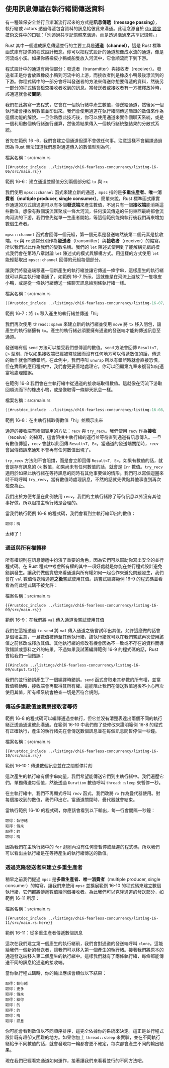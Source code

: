 ## 使用訊息傳遞在執行緒間傳送資料

有一種確保安全並行且漸漸流行起來的方式是**訊息傳遞（message passing）**，執行緒或 actors 透過傳遞包含資料的訊息給彼此來溝通。此理念源自於 [Go 語言技術文件](https://golang.org/doc/effective_go.html#concurrency)中的口號：「別透過共享記憶體來溝通，而是透過溝通來共享記憶體。」 

Rust 其中一個達成訊息傳遞並行的主要工具是**通道（channel）**，這是 Rust 標準函式庫有提供的程式設計概念。你可以把程式設計的通道想像成水流的通道，像是河流或小溪。如果你將橡皮小鴨或船隻放入河流中，它會順流而下到下游。

程式設計中的通道有兩個部分：發送者（transmitter）與接收者（receiver）。發送者正是你會放置橡皮小鴨到河流中的上游，而接收者則是橡皮小鴨最後漂流到的下游。你程式碼中的一部分會呼叫發送者的方法來傳送你想要傳遞的資料，然後另一部分的程式碼會檢查接收者收到的訊息。當發送者或接收者有一方被釋放掉時，該通道就會被**關閉**。

我們在此將寫一支程式，它會在一個執行緒中產生數值，傳送給通道，然後另一個執行緒會接收到數值並印出來。我們會使用通道在執行緒間傳送簡單的數值來作為這個功能的解說。一旦你熟悉此技巧後，你可以使用通道來實作個聊天系統，或是一個利用數個執行緒進行運算，然後將結果傳入一個執行緒統整結果的分散式系統。

首先在範例 16 -6，我們會建立個通道但還不會做任何事。注意這樣不會編譯通過因為 Rust 無法知道我們想對通道傳入的數值型別為何。

<span class="filename">檔案名稱：src/main.rs</span>

```rust,ignore,does_not_compile
{{#rustdoc_include ../listings/ch16-fearless-concurrency/listing-16-06/src/main.rs}}
```

<span class="caption">範例 16-6：建立通道並賦值分別兩個部分給 `tx` 與 `rx`</span>

我們使用 `mpsc::channel` 函式來建立新的通道，`mpsc` 指的是**多重生產者、唯一消費者（multiple producer, single consumer）**。簡單來說，Rust 標準函式庫實作通道的方式讓通道可以有多個**發送端**來產生數值，不過只有一個**接收端**能消耗這些數值。想像有數個溪流匯聚成一條大河流，任何溪流傳送的任何東西最終都會流向河流的下游。我們會先從單一生產者開始，等這個範例能夠執行後我們再來增加數個生產者。

`mpsc::channel` 函式會回傳一個元組，第一個元素是發送端然後第二個元素是接收端。`tx` 與 `rx` 通常分別作為**發送者**（transmitter）與**接收者**（receiver）的縮寫，所以我們以此作為我們的變數名稱。我們的 `let` 陳述式使用到了能解構元組的模式我們會在第時八章討論 `let` 陳述式的模式與解構方式。用這樣的方式使用 `let` 能輕鬆取出 `mpsc::channel` 回傳的元組每個部分。

讓我們將發送端移進一個新產生的執行緒並讓它傳送一條字串，這樣產生的執行緒就可以與主執行緒溝通了，如範例 16-7 所示。這就像是在河流上游放了一隻橡皮小鴨，或是從一條執行緒傳送一條聊天訊息給別條執行緒一樣。

<span class="filename">檔案名稱：src/main.rs</span>

```rust
{{#rustdoc_include ../listings/ch16-fearless-concurrency/listing-16-07/src/main.rs}}
```

<span class="caption">範例 16-7：將 `tx` 移入產生的執行緒並傳送「hi」</span>

我們再次使用 `thread::spawn` 來建立新的執行緒並使用 `move` 將 `tx` 移入閉包，讓產生的執行緒擁有 `tx`。產生的執行緒必須要擁有通道的發送端才能夠傳送訊息至通道。

發送端有個 `send` 方法可以接受我們想傳遞的數值。`send` 方法會回傳 `Result<T, E>` 型別，所以如果接收端已經被釋放因而沒有任何地方可以傳遞數值的話，傳送的動作就會回傳錯誤。在此例中，我們呼叫 `unwrap` 所以有錯誤時就會直接恐慌。但在實際的應用程式中，我們會更妥善地處理它，你可以回顧第九章來複習如何適當地處理錯誤。

在範例 16-8 我們會在主執行緒中從通道的接收端取得數值。這就像在河流下游取回順流而下的橡皮小鴨，或是像取得一條聊天訊息一樣。

<span class="filename">檔案名稱：src/main.rs</span>

```rust
{{#rustdoc_include ../listings/ch16-fearless-concurrency/listing-16-08/src/main.rs}}
```

<span class="caption">範例 16-8：在主執行緒取得數值「hi」並顯示出來</span>

通道的接收端有兩個實用的方法：`recv` 與 `try_recv`。我們使用 `recv` 作為**接收**（receive）的縮寫，這會阻擋主執行緒的運行並等待直到通道有訊息傳入。一旦有數值傳遞，`recv` 會就以此回傳 `Result<T, E>`。當通道的發送端關閉時，`recv` 會回傳錯誤來通知不會再有任何數值出現了。

`try_recv` 方法則不會阻擋，而是會立即回傳 `Result<T, E>`。如果有數值的話，就會是存有訊息的 `Ok` 數值，如果尚未有任何數值的話，就會是 `Err` 數值。`try_recv` 適用於如果此執行緒在等待訊息的同時有其他事要做的情形。我們可以寫個迴圈來時不時呼叫 `try_recv`，當有數值時處理訊息，不然的話就先做點其他事直到再次檢查為止。

我們出於方便考量在此例使用 `recv`，我們的主執行緒除了等待訊息以外沒有其他事好做，所以阻擋主執行緒是合理的。

當我們執行範例 16-8 的程式碼，我們會看到主執行緒印出的數值：

<!-- Not extracting output because changes to this output aren't significant;
the changes are likely to be due to the threads running differently rather than
changes in the compiler -->

```text
取得：嗨
```

太棒了！

### 通道與所有權轉移

所有權規則在訊息傳遞中扮演了重要的角色，因為它們可以幫助你寫出安全的並行程式碼。在 Rust 程式中考慮所有權的其中一項好處就是你能在並行程式設計避免錯誤發生。讓我們做個實驗來看通道與所有權如何一起合作來避免問題發生，我們會在 `val` 數值傳送給通道**之後**嘗試使用其值。請嘗試編譯範例 16-9 的程式碼並看看為何此程式碼不被允許：

<span class="filename">檔案名稱：src/main.rs</span>

```rust,ignore,does_not_compile
{{#rustdoc_include ../listings/ch16-fearless-concurrency/listing-16-09/src/main.rs}}
```

<span class="caption">範例 16-9：在我們將 `val` 傳入通道後嘗試使用其值</span>

我們在這裡透過 `tx.send` 將 `val` 傳入通道之後嘗試印出其值。允許這麼做的話會是個壞主意，一旦數值被傳至其他執行緒，該執行緒就可以在我們嘗試再次使用該值之前修改或釋放其值。其他執行緒的修改有機會因為不一致或不存在的資料而導致錯誤或意料之外的結果。不過如果我試著編譯範例 16-9 的程式碼的話，Rust 會給我們一個錯誤：

```console
{{#include ../listings/ch16-fearless-concurrency/listing-16-09/output.txt}}
```

我們的並行錯誤產生了一個編譯時錯誤。`send` 函式會取走其參數的所有權，並當數值移動時，接收端會再取得其所有權。這能阻止我們在傳送數值過後不小心再次使用其值，所有權系統會檢查一切是否符合規則。

### 傳送多重數值並觀察接收者等待

範例 16-8 的程式碼可以編譯通過並執行，但它並沒有清楚表達出兩個不同的執行緒正透過通道彼此溝通。在範例 16-10 中我們做了些修改來證明範例 16-8 的程式有正確執行，產生的執行緒先在會傳送數個訊息並在每個訊息間暫停個一秒鐘。

<span class="filename">檔案名稱：src/main.rs</span>

```rust,noplayground
{{#rustdoc_include ../listings/ch16-fearless-concurrency/listing-16-10/src/main.rs}}
```

<span class="caption">範例 16-10：傳送數個訊息並在之間暫停片刻</span>

這次產生的執行緒有個字串向量，我們希望能傳送它們到主執行緒中。我們遍歷它們，單獨傳送每個值，然後透過 `Duration` 數值呼叫 `thread::sleep` 來暫停一秒。

在主執行緒中，我們不再顯式呼叫 `recv` 函式，我們改將 `rx` 作為疊代器使用。對每個接收到的數值，我們印出它。當通道關閉時，疊代器就會結束。

當執行範例 16-10 的程式碼，你應該會看到以下輸出，每一行會間隔一秒鐘：

<!-- Not extracting output because changes to this output aren't significant;
the changes are likely to be due to the threads running differently rather than
changes in the compiler -->

```text
取得：執行緒
取得：傳來
取得：的
取得：嗨
```

因為我們在主執行緒中的 `for` 迴圈內沒有任何會暫停或延遲的程式碼，所以我們可以看出主執行緒是在等待產生的執行緒傳送的數值。

### 透過克隆發送者來建立多重生產者

稍早之前我們提過 `mpsc` 是**多重生產者、唯一消費者**（multiple producer, single consumer）的縮寫。讓我們來使用 `mpsc` 並擴展範例 16-10 的程式碼來建立數個執行緒，它們都將傳遞數值給同個接收者。為此我們可以克隆通道的發送部分，如範例 16-11 所示：

<span class="filename">檔案名稱：src/main.rs</span>

```rust,noplayground
{{#rustdoc_include ../listings/ch16-fearless-concurrency/listing-16-11/src/main.rs:here}}
```

<span class="caption">範例 16-11：從多重生產者傳遞數個訊息</span>

這次在我們建立第一個產生的執行緒前，我們會對通道的發送端呼叫 `clone`。這能給我們一個新的發送者，讓我們可以移入第一個產生的執行緒。接著我們將原本的通道發送端移入第二個產生的執行緒中。這樣我們就有了兩條執行緒，每條都能傳送不同的訊息給通道的接收端。

當你執行程式碼時，你的輸出應該會類似以下結果：

<!-- Not extracting output because changes to this output aren't significant;
the changes are likely to be due to the threads running differently rather than
changes in the compiler -->

```text
取得：執行緒
取得：更多
取得：傳來
取得：給你
取得：的
取得：的
取得：嗨
取得：訊息
```

你可能會看到數值以不同順序排序，這完全依據你的系統來決定。這正是並行程式設計既有趣卻又困難的地方。如果你加上 `thread::sleep` 來實驗，並在不同執行緒給予不同數值的話，就會發現每一輪都會更不確定，每次都會產生不同的輸出結果。

現在我們已經看完通道如何運作，接著讓我們來看看並行的不同方法吧。
